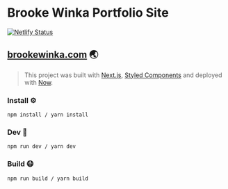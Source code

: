 # Brooke Winka Portfolio Site

[![Netlify Status](https://api.netlify.com/api/v1/badges/ac6d3a24-07ca-4d0f-90c7-fbd9450dbe2b/deploy-status)](https://app.netlify.com/sites/bwinka/deploys) 

## [brookewinka.com](https://www.brookewinka.com/) 🌏
> This project was built with [Next.js](https://nextjs.org/), [Styled Components](https://styled-components.com/) and deployed with [Now](https://vercel.com/home).

### Install ⚙️

```
npm install / yarn install
```

### Dev 🏃

```
npm run dev / yarn dev
```

### Build 😷

```
npm run build / yarn build
```
